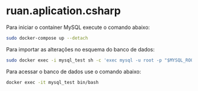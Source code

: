 # ruan.aplication.csharp

Para iniciar o container MySQL execute o comando abaixo:
```bash
sudo docker-compose up --detach
```

Para importar as alterações no esquema do banco de dados:

```bash
sudo docker exec -i mysql_test sh -c 'exec mysql -u root -p "$MYSQL_ROOT_PASSWORD"' < ./ruan.database.sql
```

Para acessar o banco de dados use o comando abaixo:

```bash
docker exec -it mysql_test bin/bash
```
